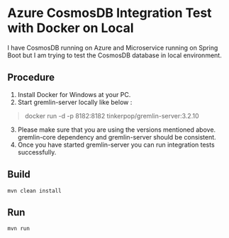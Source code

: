 # Azure CosmosDB Integration Test with Docker on Local

I have CosmosDB running on Azure and Microservice running on Spring Boot 
but I am trying to test the CosmosDB database in local environment.

## Procedure

1. Install Docker for Windows at your PC.
2. Start gremlin-server locally like below :
  > docker run -d -p 8182:8182 tinkerpop/gremlin-server:3.2.10
3. Please make sure that you are using the versions mentioned above. 
   gremlin-core dependency and gremlin-server should be consistent.
4. Once you have started gremlin-server you can run integration tests successfully.

## Build 
``mvn clean install``

## Run

``mvn run``
